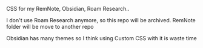 CSS for my RemNote, Obsidian, Roam Research..

I don't use Roam Research anymore, so this repo will be archived. RemNote folder will be move to another repo

Obsidian has many themes so I think using Custom CSS with it is waste time
